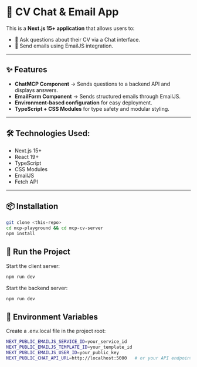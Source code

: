 # 📄 CV Chat & Email App

This is a **Next.js 15+ application** that allows users to:
- 💬 Ask questions about their CV via a Chat interface.
- 📧 Send emails using EmailJS integration.

---

## ✨ Features
- **ChatMCP Component** → Sends questions to a backend API and displays answers.
- **EmailForm Component** → Sends structured emails through EmailJS.
- **Environment-based configuration** for easy deployment.
- **TypeScript + CSS Modules** for type safety and modular styling.

---

## 🛠️ Technologies Used:
- Next.js 15+
- React 19+
- TypeScript
- CSS Modules
- EmailJS
- Fetch API

---

## 📦 Installation

```bash
git clone <this-repo>
cd mcp-playground && cd mcp-cv-server
npm install
```

## 🚀 Run the Project

Start the client server:
```bash
npm run dev
```
Start the backend server:
```bash
npm run dev
```

## 🔐 Environment Variables

Create a .env.local file in the project root:
```bash
NEXT_PUBLIC_EMAILJS_SERVICE_ID=your_service_id
NEXT_PUBLIC_EMAILJS_TEMPLATE_ID=your_template_id
NEXT_PUBLIC_EMAILJS_USER_ID=your_public_key
NEXT_PUBLIC_CHAT_API_URL=http://localhost:5000   # or your API endpoint
```
